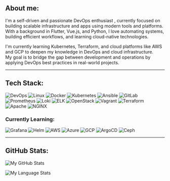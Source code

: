 ## About me:

I'm a self-driven and passionate DevOps enthusiast , currently focused on building scalable infrastructure and apps using modern tools and platforms. With a background in Flutter, Vue.js, and Python, I love automating systems, building efficient workflows, and learning cloud-native technologies.

I'm currently learning Kubernetes, Terraform, and cloud platforms like AWS and GCP to deepen my knowledge in DevOps and cloud infrastructure.  
My goal is to bridge the gap between development and operations by applying DevOps best practices in real-world projects.


---

## Tech Stack:

![DevOps](https://img.shields.io/badge/DevOps-%23595959?logo=dev.to&logoColor=white)
![Linux](https://img.shields.io/badge/Linux-%23f03c2e?logo=linux&logoColor=white)
![Docker](https://img.shields.io/badge/Docker-%230db7ed?logo=docker&logoColor=white)
![Kubernetes](https://img.shields.io/badge/Kubernetes-%23326ce5?logo=kubernetes&logoColor=white)
![Ansible](https://img.shields.io/badge/Ansible-%23000000?logo=ansible&logoColor=white)
![GitLab](https://img.shields.io/badge/GitLab-%23fc6d26?logo=gitlab&logoColor=white)
![Prometheus](https://img.shields.io/badge/Prometheus-%23e6522c?logo=prometheus&logoColor=white)
![Loki](https://img.shields.io/badge/Loki-%23000000?logo=grafana&logoColor=white)
![ELK](https://img.shields.io/badge/ELK-Stack-yellow)
![OpenStack](https://img.shields.io/badge/OpenStack-%23ed1944?logo=openstack&logoColor=white)
![Vagrant](https://img.shields.io/badge/Vagrant-%2300b6e3?logo=vagrant&logoColor=white)
![Terraform](https://img.shields.io/badge/Terraform-%235835cc?logo=terraform&logoColor=white)
![Apache](https://img.shields.io/badge/Apache-%23d22128?logo=apache&logoColor=white)
![NGINX](https://img.shields.io/badge/NGINX-%23009639?logo=nginx&logoColor=white)

### Currently Learning:
![Grafana](https://img.shields.io/badge/-Grafana-informational?logo=grafana)
![Helm](https://img.shields.io/badge/-Helm-informational?logo=helm)
![AWS](https://img.shields.io/badge/-AWS-informational?logo=amazon-aws)
![Azure](https://img.shields.io/badge/-Azure-informational?logo=microsoft-azure)
![GCP](https://img.shields.io/badge/-GCP-informational?logo=google-cloud)
![ArgoCD](https://img.shields.io/badge/ArgoCD-%23174d9c?logo=argo&logoColor=white)
![Ceph](https://img.shields.io/badge/Ceph-%23ef3a3a?logo=ceph&logoColor=white)

---

## GitHub Stats:

![My GitHub Stats](https://github-readme-stats.vercel.app/api?username=ramtinboreili&show_icons=true&theme=radical)

![My Language Stats](https://github-readme-stats.vercel.app/api/top-langs/?username=ramtinboreili&theme=radical&hide_border=false&include_all_commits=true&count_private=false&layout=compact)
